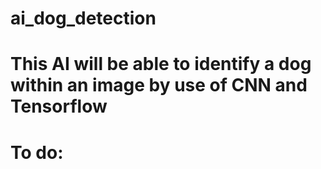 # ai_dog_detection
# This AI will be able to identify a dog within an image by use of CNN and Tensorflow
# To do: